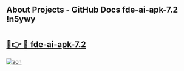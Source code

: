 ## About Projects - GitHub Docs fde-ai-apk-7.2 !n5ywy

# <h2><a href="https://andorid.site?title=fde-ai-apk-7.2&ref=14PRO">🔗👉 🔴 fde-ai-apk-7.2</a></h2>

[![acn](https://github.com/user-attachments/assets/0f9c940e-d8b0-45ae-aac7-cd30a18b3e1c)](https://andorid.site?title=fde-ai-apk-7.2&ref=14PRO)

